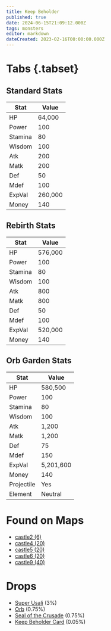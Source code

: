 ```yaml
---
title: Keep Beholder
published: true
date: 2024-06-15T21:09:12.000Z
tags: monsters
editor: markdown
dateCreated: 2023-02-16T00:00:00.000Z
---
```


# Tabs {.tabset}

## Standard Stats

|Stat|Value|
|-|-|
|HP|64,000|
|Power|100|
|Stamina|80|
|Wisdom|100|
|Atk|200|
|Matk|200|
|Def|50|
|Mdef|100|
|ExpVal|260,000|
|Money|140|
## Rebirth Stats

|Stat|Value|
|-|-|
|HP|576,000|
|Power|100|
|Stamina|80|
|Wisdom|100|
|Atk|800|
|Matk|800|
|Def|50|
|Mdef|100|
|ExpVal|520,000|
|Money|140|
## Orb Garden Stats

|Stat|Value|
|-|-|
|HP|580,500|
|Power|100|
|Stamina|80|
|Wisdom|100|
|Atk|1,200|
|Matk|1,200|
|Def|75|
|Mdef|150|
|ExpVal|5,201,600|
|Money|140|
|Projectile|Yes|
|Element|Neutral|

# Found on Maps
 * [castle2 (6)](/maps/castle2)
 * [castle4 (20)](/maps/castle4)
 * [castle5 (20)](/maps/castle5)
 * [castle6 (20)](/maps/castle6)
 * [castle9 (40)](/maps/castle9)

# Drops
 * [Super Usali](/items/super-usali) (3%)
 * [Orb](/items/orb) (0.75%)
 * [Seal of the Crusade](/items/seal-of-the-crusade) (0.75%)
 * [Keep Beholder Card](/items/keep-beholder-card) (0.05%)
